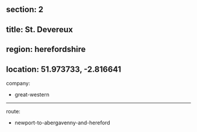 section: 2
----
title: St. Devereux
----
region: herefordshire
----
location: 51.973733, -2.816641
----
company:
- great-western
----
route:
- newport-to-abergavenny-and-hereford
